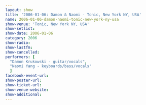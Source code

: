```yaml
---
layout: show
title: '2006-01-06: Damon & Naomi - Tonic, New York NY, USA'
name: 2006-01-06-damon-naomi-tonic-new-york-ny-usa
show-venue: 'Tonic, New York NY, USA'
show-setlist: 
show-date: 2006-01-06
category: 2006
show-radio: 
show-lastfm: 
show-cancelled: 
performers: [
  "Damon Krukowski - guitar/vocals",
  "Naomi Yang - keyboards/bass/vocals"
  ]
facebook-event-url: 
show-poster-url: 
show-ticket-url: 
show-venue-website: 
show-additional: 
---
```



